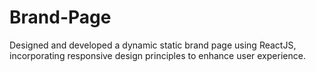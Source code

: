 # Brand-Page
Designed and developed a dynamic static brand page using ReactJS, incorporating responsive design principles to enhance user experience.
